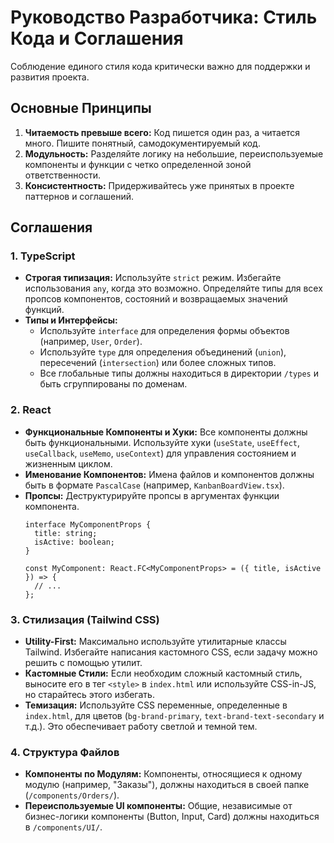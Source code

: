 # Руководство Разработчика: Стиль Кода и Соглашения

Соблюдение единого стиля кода критически важно для поддержки и развития проекта.

## Основные Принципы

1.  **Читаемость превыше всего:** Код пишется один раз, а читается много. Пишите понятный, самодокументируемый код.
2.  **Модульность:** Разделяйте логику на небольшие, переиспользуемые компоненты и функции с четко определенной зоной ответственности.
3.  **Консистентность:** Придерживайтесь уже принятых в проекте паттернов и соглашений.

## Соглашения

### 1. TypeScript

*   **Строгая типизация:** Используйте `strict` режим. Избегайте использования `any`, когда это возможно. Определяйте типы для всех пропсов компонентов, состояний и возвращаемых значений функций.
*   **Типы и Интерфейсы:**
    *   Используйте `interface` для определения формы объектов (например, `User`, `Order`).
    *   Используйте `type` для определения объединений (`union`), пересечений (`intersection`) или более сложных типов.
    *   Все глобальные типы должны находиться в директории `/types` и быть сгруппированы по доменам.

### 2. React

*   **Функциональные Компоненты и Хуки:** Все компоненты должны быть функциональными. Используйте хуки (`useState`, `useEffect`, `useCallback`, `useMemo`, `useContext`) для управления состоянием и жизненным циклом.
*   **Именование Компонентов:** Имена файлов и компонентов должны быть в формате `PascalCase` (например, `KanbanBoardView.tsx`).
*   **Пропсы:** Деструктурируйте пропсы в аргументах функции компонента.
    ```tsx
    interface MyComponentProps {
      title: string;
      isActive: boolean;
    }

    const MyComponent: React.FC<MyComponentProps> = ({ title, isActive }) => {
      // ...
    };
    ```

### 3. Стилизация (Tailwind CSS)

*   **Utility-First:** Максимально используйте утилитарные классы Tailwind. Избегайте написания кастомного CSS, если задачу можно решить с помощью утилит.
*   **Кастомные Стили:** Если необходим сложный кастомный стиль, выносите его в тег `<style>` в `index.html` или используйте CSS-in-JS, но старайтесь этого избегать.
*   **Темизация:** Используйте CSS переменные, определенные в `index.html`, для цветов (`bg-brand-primary`, `text-brand-text-secondary` и т.д.). Это обеспечивает работу светлой и темной тем.

### 4. Структура Файлов

*   **Компоненты по Модулям:** Компоненты, относящиеся к одному модулю (например, "Заказы"), должны находиться в своей папке (`/components/Orders/`).
*   **Переиспользуемые UI компоненты:** Общие, независимые от бизнес-логики компоненты (Button, Input, Card) должны находиться в `/components/UI/`.